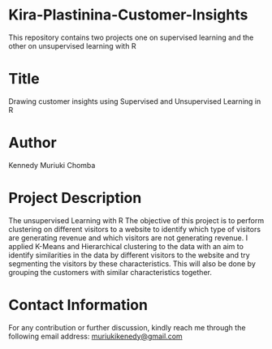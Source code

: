 # Kira-Plastinina-Customer-Insights

This repository contains two projects one on supervised learning and the other on unsupervised learning with R

# Title
Drawing customer insights using Supervised and Unsupervised Learning in R

# Author
Kennedy Muriuki Chomba

# Project Description
The unsupervised Learning with R The objective of this project is to perform clustering on different visitors to a website to identify which type of visitors are generating revenue and which visitors are not generating revenue. I applied K-Means and Hierarchical clustering to the data with an aim to identify similarities in the data by different visitors to the website and try segmenting the visitors by these characteristics. This will also be done by grouping the customers with similar characteristics together.


# Contact Information
For any contribution or further discussion, kindly reach me through the following email address: muriukikenedy@gmail.com
